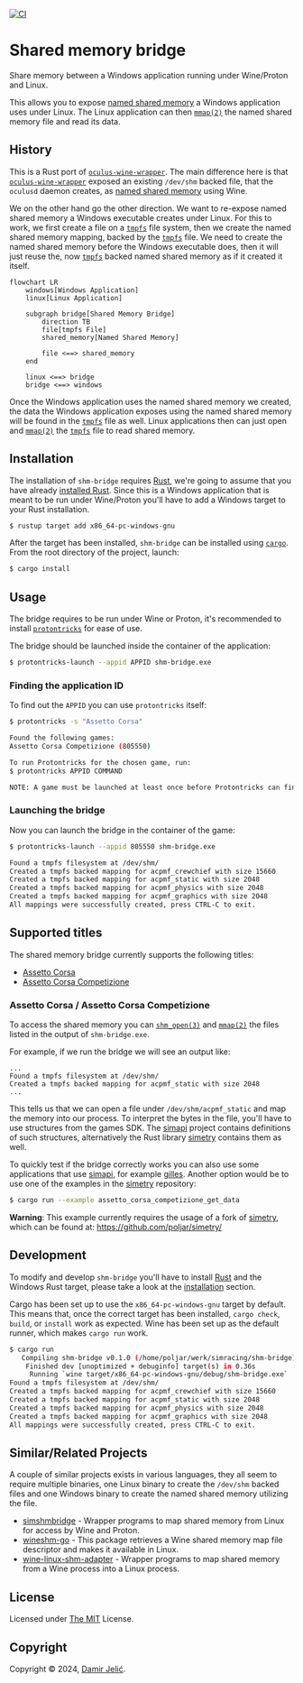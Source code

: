 [![CI](https://github.com/poljar/shm-bridge/actions/workflows/ci.yml/badge.svg)](https://github.com/poljar/shm-bridge/actions/workflows/ci.yml)

# Shared memory bridge

Share memory between a Windows application running under Wine/Proton and Linux.

This allows you to expose [named shared memory] a Windows application uses under
Linux. The Linux application can then [`mmap(2)`] the named shared memory file and
read its data.

## History

This is a Rust port of [`oculus-wine-wrapper`]. The main difference here is
that [`oculus-wine-wrapper`] exposed an existing `/dev/shm` backed file, that
the `oculusd` daemon creates, as [named shared memory] using Wine.

We on the other hand go the other direction. We want to re-expose named shared
memory a Windows executable creates under Linux. For this to work, we first
create a file on a [`tmpfs`] file system, then we create the named shared memory
mapping, backed by the [`tmpfs`] file. We need to create the named shared memory
before the Windows executable does, then it will just reuse the, now [`tmpfs`]
backed named shared memory as if it created it itself.

```mermaid
flowchart LR
    windows[Windows Application]
    linux[Linux Application]

    subgraph bridge[Shared Memory Bridge]
        direction TB
        file[tmpfs File]
        shared_memory[Named Shared Memory]
        
        file <==> shared_memory
    end

    linux <==> bridge
    bridge <==> windows
```

Once the Windows application uses the named shared memory we created, the data
the Windows application exposes using the named shared memory will be found in
the [`tmpfs`] file as well. Linux applications then can just open and [`mmap(2)`]
the [`tmpfs`] file to read shared memory.

## Installation 

The installation of `shm-bridge` requires [Rust], we're going to assume that you
have already [installed Rust][rust-install]. Since this is a Windows application
that is meant to be run under Wine/Proton you'll have to add a Windows target to
your Rust installation.

```bash
$ rustup target add x86_64-pc-windows-gnu
```

After the target has been installed, `shm-bridge` can be installed using
[`cargo`]. From the root directory of the project, launch:

```bash
$ cargo install
```

## Usage

The bridge requires to be run under Wine or Proton, it's recommended to install
[`protontricks`] for ease of use.


The bridge should be launched inside the container of the application:

```bash
$ protontricks-launch --appid APPID shm-bridge.exe
```

### Finding the application ID

To find out the `APPID` you can use `protontricks` itself:

```bash
$ protontricks -s "Assetto Corsa"

Found the following games:
Assetto Corsa Competizione (805550)

To run Protontricks for the chosen game, run:
$ protontricks APPID COMMAND

NOTE: A game must be launched at least once before Protontricks can find the game.
```

### Launching the bridge

Now you can launch the bridge in the container of the game:

```bash
$ protontricks-launch --appid 805550 shm-bridge.exe

Found a tmpfs filesystem at /dev/shm/
Created a tmpfs backed mapping for acpmf_crewchief with size 15660
Created a tmpfs backed mapping for acpmf_static with size 2048
Created a tmpfs backed mapping for acpmf_physics with size 2048
Created a tmpfs backed mapping for acpmf_graphics with size 2048
All mappings were successfully created, press CTRL-C to exit.

```

## Supported titles

The shared memory bridge currently supports the following titles:

* [Assetto Corsa][ac]
* [Assetto Corsa Competizione][acc]

### Assetto Corsa / Assetto Corsa Competizione

To access the shared memory you can [`shm_open(3)`] and [`mmap(2)`] the files
listed in the output of `shm-bridge.exe`.

For example, if we run the bridge we will see an output like:

```
...
Found a tmpfs filesystem at /dev/shm/
Created a tmpfs backed mapping for acpmf_static with size 2048
...
```

This tells us that we can open a file under `/dev/shm/acpmf_static` and map the
memory into our process. To interpret the bytes in the file, you'll have to use
structures from the games SDK. The [simapi] project contains definitions of such
structures, alternatively the Rust library [simetry] contains them as well.

To quickly test if the bridge correctly works you can also use some applications
that use [simapi], for example [gilles]. Another option would be to use one of
the examples in the [simetry] repository:

```bash
$ cargo run --example assetto_corsa_competizione_get_data

```

**Warning**: This example currently requires the usage of a fork of [simetry],
which can be found at: https://github.com/poljar/simetry/

## Development

To modify and develop `shm-bridge` you'll have to install [Rust] and the Windows
Rust target, please take a look at the [installation](#installation) section.

Cargo has been set up to use the `x86_64-pc-windows-gnu` target by default. This
means that, once the correct target has been installed, `cargo
check`, `build`, or `install` work as expected. Wine has been set up as the
default runner, which makes `cargo run` work.

```bash
$ cargo run
   Compiling shm-bridge v0.1.0 (/home/poljar/werk/simracing/shm-bridge)
    Finished dev [unoptimized + debuginfo] target(s) in 0.36s
     Running `wine target/x86_64-pc-windows-gnu/debug/shm-bridge.exe`
Found a tmpfs filesystem at /dev/shm/
Created a tmpfs backed mapping for acpmf_crewchief with size 15660
Created a tmpfs backed mapping for acpmf_static with size 2048
Created a tmpfs backed mapping for acpmf_physics with size 2048
Created a tmpfs backed mapping for acpmf_graphics with size 2048
All mappings were successfully created, press CTRL-C to exit.
```

## Similar/Related Projects

A couple of similar projects exists in various languages, they all seem to
require multiple binaries, one Linux binary to create the `/dev/shm` backed files
and one Windows binary to create the named shared memory utilizing the file.

* [simshmbridge] - Wrapper programs to map shared memory from Linux for access
                   by Wine and Proton.
* [wineshm-go] - This package retrieves a Wine shared memory map file descriptor
                 and makes it available in Linux.
* [wine-linux-shm-adapter] - Wrapper programs to map shared memory from a Wine
                             process into a Linux process.

## License

Licensed under [The MIT][license] License.

## Copyright

Copyright © 2024, [Damir Jelić](mailto:poljar@termina.org.uk).

[`protontricks`]: https://github.com/Matoking/protontricks/
[license]: https://github.com/poljar/shm-bridge/blob/main/LICENSE
[named shared memory]: https://learn.microsoft.com/en-us/windows/win32/memory/creating-named-shared-memory
[`oculus-wine-wrapper`]: https://github.com/feilen/oculus-wine-wrapper/
[ac]: https://store.steampowered.com/app/805550/Assetto_Corsa_Competizione/
[acc]: https://store.steampowered.com/app/805550/Assetto_Corsa_Competizione/
[`tmpfs`]: https://www.kernel.org/doc/html/latest/filesystems/tmpfs.html
[`mmap(2)`]: https://man7.org/linux/man-pages/man2/mmap.2.html
[simshmbridge]: https://github.com/spacefreak18/simshmbridge
[wineshm-go]: https://github.com/LeonB/wineshm-go
[wine-linux-shm-adapter]: https://github.com/Spacefreak18/wine-linux-shm-adapter
[rust-install]: https://www.rust-lang.org/tools/install
[Rust]: https://www.rust-lang.org/
[`cargo`]: https://doc.rust-lang.org/cargo/
[`shm_open(3)`]: https://man7.org/linux/man-pages/man3/shm_open.3.html
[simapi]: https://github.com/spacefreak18/simapi
[simetry]: https://github.com/adnanademovic/simetry/
[gilles]: https://github.com/Spacefreak18/gilles
